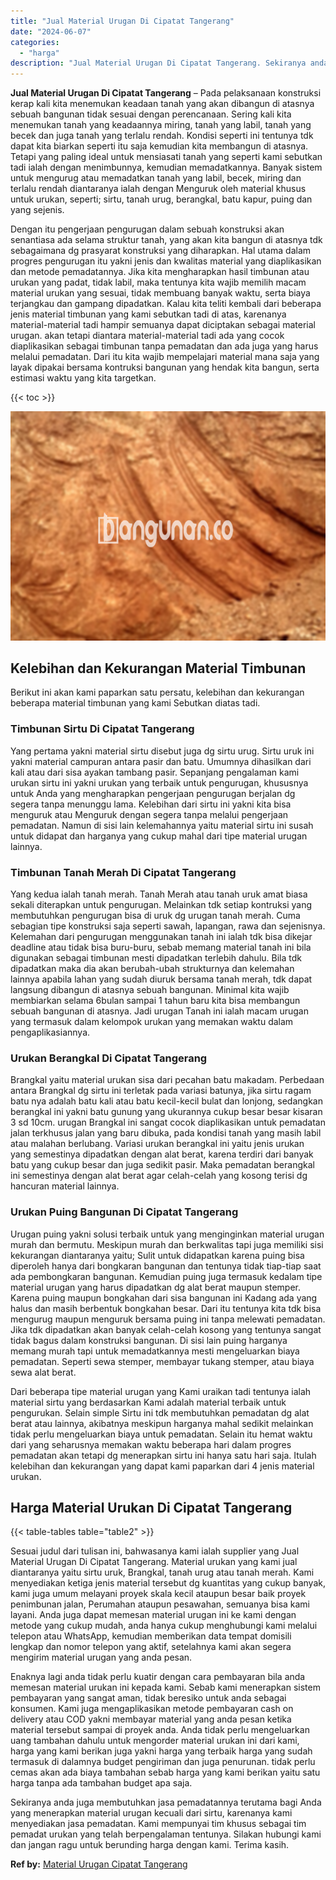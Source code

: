 ```yaml
---
title: "Jual Material Urugan Di Cipatat Tangerang"
date: "2024-06-07"
categories: 
  - "harga"
description: "Jual Material Urugan Di Cipatat Tangerang. Sekiranya anda juga membutuhkan jasa pemadatannya terutama bagi Anda yang menerapkan material urugan kecuali dari..."
---
```


**Jual Material Urugan Di Cipatat Tangerang** – Pada pelaksanaan konstruksi kerap kali kita menemukan keadaan tanah yang akan dibangun di atasnya sebuah bangunan tidak sesuai dengan perencanaan. Sering kali kita menemukan tanah yang keadaannya miring, tanah yang labil, tanah yang becek dan juga tanah yang terlalu rendah. Kondisi seperti ini tentunya tdk dapat kita biarkan seperti itu saja kemudian kita membangun di atasnya. Tetapi yang paling ideal untuk mensiasati tanah yang seperti kami sebutkan tadi ialah dengan menimbunnya, kemudian memadatkannya. Banyak sistem untuk mengurug atau memadatkan tanah yang labil, becek, miring dan terlalu rendah diantaranya ialah dengan Menguruk oleh material khusus untuk urukan, seperti; sirtu, tanah urug, berangkal, batu kapur, puing dan yang sejenis.

Dengan itu pengerjaan pengurugan dalam sebuah konstruksi akan senantiasa ada selama struktur tanah, yang akan kita bangun di atasnya tdk sebagaimana dg prasyarat konstruksi yang diharapkan. Hal utama dalam progres pengurugan itu yakni jenis dan kwalitas material yang diaplikasikan dan metode pemadatannya. Jika kita mengharapkan hasil timbunan atau urukan yang padat, tidak labil, maka tentunya kita wajib memilih macam material urukan yang sesuai, tidak membuang banyak waktu, serta biaya terjangkau dan gampang dipadatkan. Kalau kita teliti kembali dari beberapa jenis material timbunan yang kami sebutkan tadi di atas, karenanya material-material tadi hampir semuanya dapat diciptakan sebagai material urugan. akan tetapi diantara material-material tadi ada yang cocok diaplikasikan sebagai timbunan tanpa pemadatan dan ada juga yang harus melalui pemadatan. Dari itu kita wajib mempelajari material mana saja yang layak dipakai bersama kontruksi bangunan yang hendak kita bangun, serta estimasi waktu yang kita targetkan.

{{< toc >}}

![Jual Material Urugan Di Cipatat Tangerang](/images/jual-urugan-30.png)

## Kelebihan dan Kekurangan Material Timbunan

Berikut ini akan kami paparkan satu persatu, kelebihan dan kekurangan beberapa material timbunan yang kami Sebutkan diatas tadi.

### Timbunan Sirtu Di Cipatat Tangerang

Yang pertama yakni material sirtu disebut juga dg sirtu urug. Sirtu uruk ini yakni material campuran antara pasir dan batu. Umumnya dihasilkan dari kali atau dari sisa ayakan tambang pasir. Sepanjang pengalaman kami urukan sirtu ini yakni urukan yang terbaik untuk pengurugan, khususnya untuk Anda yang mengharapkan pengerjaan pengurugan berjalan dg segera tanpa menunggu lama. Kelebihan dari sirtu ini yakni kita bisa menguruk atau Menguruk dengan segera tanpa melalui pengerjaan pemadatan. Namun di sisi lain kelemahannya yaitu material sirtu ini susah untuk didapat dan harganya yang cukup mahal dari tipe material urugan lainnya.

### Timbunan Tanah Merah Di Cipatat Tangerang

Yang kedua ialah tanah merah. Tanah Merah atau tanah uruk amat biasa sekali diterapkan untuk pengurugan. Melainkan tdk setiap kontruksi yang membutuhkan pengurugan bisa di uruk dg urugan tanah merah. Cuma sebagian tipe konstruksi saja seperti sawah, lapangan, rawa dan sejenisnya. Kelemahan dari pengurugan menggunakan tanah ini ialah tdk bisa dikejar deadline atau tidak bisa buru-buru, sebab memang material tanah ini bila digunakan sebagai timbunan mesti dipadatkan terlebih dahulu. Bila tdk dipadatkan maka dia akan berubah-ubah strukturnya dan kelemahan lainnya apabila lahan yang sudah diuruk bersama tanah merah, tdk dapat langsung dibangun di atasnya sebuah bangunan. Minimal kita wajib membiarkan selama 6bulan sampai 1 tahun baru kita bisa membangun sebuah bangunan di atasnya. Jadi urugan Tanah ini ialah macam urugan yang termasuk dalam kelompok urukan yang memakan waktu dalam pengaplikasiannya.

### Urukan Berangkal Di Cipatat Tangerang

Brangkal yaitu material urukan sisa dari pecahan batu makadam. Perbedaan antara Brangkal dg sirtu ini terletak pada variasi batunya, jika sirtu ragam batu nya adalah batu kali atau batu kecil-kecil bulat dan lonjong, sedangkan berangkal ini yakni batu gunung yang ukurannya cukup besar besar kisaran 3 sd 10cm. urugan Brangkal ini sangat cocok diaplikasikan untuk pemadatan jalan terkhusus jalan yang baru dibuka, pada kondisi tanah yang masih labil atau malahan berlubang. Variasi urukan berangkal ini yaitu jenis urukan yang semestinya dipadatkan dengan alat berat, karena terdiri dari banyak batu yang cukup besar dan juga sedikit pasir. Maka pemadatan berangkal ini semestinya dengan alat berat agar celah-celah yang kosong terisi dg hancuran material lainnya.

### Urukan Puing Bangunan Di Cipatat Tangerang

Urugan puing yakni solusi terbaik untuk yang menginginkan material urugan murah dan bermutu. Meskipun murah dan berkwalitas tapi juga memiliki sisi kekurangan diantaranya yaitu; Sulit untuk didapatkan karena puing bisa diperoleh hanya dari bongkaran bangunan dan tentunya tidak tiap-tiap saat ada pembongkaran bangunan. Kemudian puing juga termasuk kedalam tipe material urugan yang harus dipadatkan dg alat berat maupun stemper. Karena puing maupun bongkahan dari sisa bangunan ini Kadang ada yang halus dan masih berbentuk bongkahan besar. Dari itu tentunya kita tdk bisa mengurug maupun menguruk bersama puing ini tanpa melewati pemadatan. Jika tdk dipadatkan akan banyak celah-celah kosong yang tentunya sangat tidak bagus dalam konstruksi bangunan. Di sisi lain puing harganya memang murah tapi untuk memadatkannya mesti mengeluarkan biaya pemadatan. Seperti sewa stemper, membayar tukang stemper, atau biaya sewa alat berat.

Dari beberapa tipe material urugan yang Kami uraikan tadi tentunya ialah material sirtu yang berdasarkan Kami adalah material terbaik untuk pengurukan. Selain simple Sirtu ini tdk membutuhkan pemadatan dg alat berat atau lainnya, akibatnya meskipun harganya mahal sedikit melainkan tidak perlu mengeluarkan biaya untuk pemadatan. Selain itu hemat waktu dari yang seharusnya memakan waktu beberapa hari dalam progres pemadatan akan tetapi dg menerapkan sirtu ini hanya satu hari saja. Itulah kelebihan dan kekurangan yang dapat kami paparkan dari 4 jenis material urukan.

## Harga Material Urukan Di Cipatat Tangerang

{{< table-tables table="table2" >}}

Sesuai judul dari tulisan ini, bahwasanya kami ialah supplier yang Jual Material Urugan Di Cipatat Tangerang. Material urukan yang kami jual diantaranya yaitu sirtu uruk, Brangkal, tanah urug atau tanah merah. Kami menyediakan ketiga jenis material tersebut dg kuantitas yang cukup banyak, kami juga umum melayani proyek skala kecil ataupun besar baik proyek penimbunan jalan, Perumahan ataupun pesawahan, semuanya bisa kami layani. Anda juga dapat memesan material urugan ini ke kami dengan metode yang cukup mudah, anda hanya cukup menghubungi kami melalui telepon atau WhatsApp, kemudian memberikan data tempat domisili lengkap dan nomor telepon yang aktif, setelahnya kami akan segera mengirim material urugan yang anda pesan.

Enaknya lagi anda tidak perlu kuatir dengan cara pembayaran bila anda memesan material urukan ini kepada kami. Sebab kami menerapkan sistem pembayaran yang sangat aman, tidak beresiko untuk anda sebagai konsumen. Kami juga mengaplikasikan metode pembayaran cash on delivery atau COD yakni membayar material yang anda pesan ketika material tersebut sampai di proyek anda. Anda tidak perlu mengeluarkan uang tambahan dahulu untuk mengorder material urukan ini dari kami, harga yang kami berikan juga yakni harga yang terbaik harga yang sudah termasuk di dalamnya budget pengiriman dan juga penurunan. tidak perlu cemas akan ada biaya tambahan sebab harga yang kami berikan yaitu satu harga tanpa ada tambahan budget apa saja.

Sekiranya anda juga membutuhkan jasa pemadatannya terutama bagi Anda yang menerapkan material urugan kecuali dari sirtu, karenanya kami menyediakan jasa pemadatan. Kami mempunyai tim khusus sebagai tim pemadat urukan yang telah berpengalaman tentunya. Silakan hubungi kami dan jangan ragu untuk berunding harga dengan kami. Terima kasih.

**Ref by:** [Material Urugan Cipatat Tangerang](https://id.wikipedia.org/wiki/Material)
